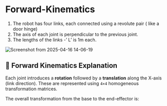 # Forward-Kinematics

1. The robot has four links, each connected using a revolute pair ( like a door hinge)
2. The axis of each joint is perpendicular to the previous joint. 
3. The lengths of the links -’ L’ is 1m each.




![Screenshot from 2025-04-16 14-06-19](https://github.com/user-attachments/assets/523a81ba-0aa0-42c8-aa6e-7f1e31b1278f)
## 🧮 Forward Kinematics Explanation

Each joint introduces a **rotation** followed by a **translation** along the X-axis (link direction). These are represented using `4×4` homogeneous transformation matrices.

The overall transformation from the base to the end-effector is:

